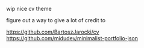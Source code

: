 wip nice cv theme

figure out a way to give a lot of credit to

https://github.com/BartoszJarocki/cv
https://github.com/midudev/minimalist-portfolio-json
